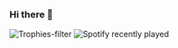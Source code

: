 ### Hi there 👋

<!--
**hugdesousa/hugdesousa** is a ✨ _special_ ✨ repository because its `README.md` (this file) appears on your GitHub profile.

Here are some ideas to get you started:

- 🔭 I’m currently working on ...
- 🌱 I’m currently learning ...
- 👯 I’m looking to collaborate on ...
- 🤔 I’m looking for help with ...
- 💬 Ask me about ...
- 📫 How to reach me: ...
- 😄 Pronouns: ...
- ⚡ Fun fact: ...
-->
![Trophies-filter](https://github-profile-trophy.vercel.app/?username=hugdesousa&rank=-UNKNOWN&row=1&column=3&theme=kimbie_dark&margin-w=15)
![Spotify recently played](https://spotify-recently-played-readme.vercel.app/api?user=rb1c5x1dhrhxvatbn5000xjwm&count=3)

